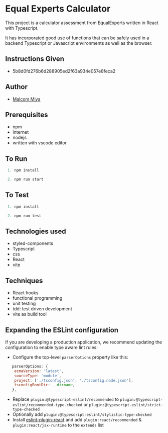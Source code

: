 # Equal Experts Calculator

This project is a calculator assessment from EqualExperts written in React with Typescript. 

It has incorporated good use of functions that can be safely used in a backend Typescript or Javascript environments as well as the browser.

## Instructions Given
- 5b8d0fd276b6d288905ed2f63a934e057e8feca2

## Author
- [Malcom Miya](https://github.com/nazosnare)


## Prerequisites
- npm 
- internet
- nodejs
- written with vscode editor

## To Run 
```javascript
 1. npm install

 2. npm run start
```

## To Test 
```javascript
 1. npm install

 2. npm run test
```

## Technologies used
- styled-components
- Typescript
- css
- React
- vite 

## Techniques
- React hooks
- functional programming
- unit testing
- tdd: test driven development
- vite as build tool


## Expanding the ESLint configuration

If you are developing a production application, we recommend updating the configuration to enable type aware lint rules:

- Configure the top-level `parserOptions` property like this:

```js
   parserOptions: {
    ecmaVersion: 'latest',
    sourceType: 'module',
    project: ['./tsconfig.json', './tsconfig.node.json'],
    tsconfigRootDir: __dirname,
   },
```

- Replace `plugin:@typescript-eslint/recommended` to `plugin:@typescript-eslint/recommended-type-checked` or `plugin:@typescript-eslint/strict-type-checked`
- Optionally add `plugin:@typescript-eslint/stylistic-type-checked`
- Install [eslint-plugin-react](https://github.com/jsx-eslint/eslint-plugin-react) and add `plugin:react/recommended` & `plugin:react/jsx-runtime` to the `extends` list

